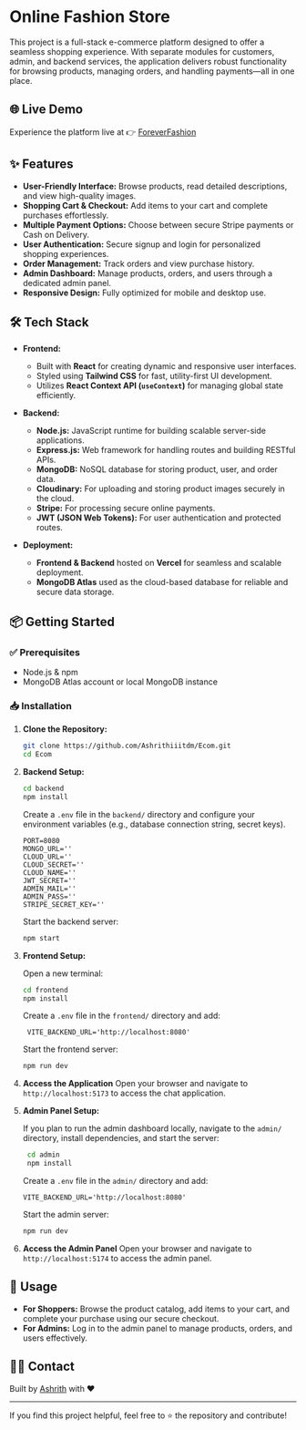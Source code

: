 # Online Fashion Store

This project is a full-stack e-commerce platform designed to offer a seamless shopping experience. With separate modules for customers, admin, and backend services, the application delivers robust functionality for browsing products, managing orders, and handling payments—all in one place.

## 🌐 Live Demo

Experience the platform live at 👉 [ForeverFashion](https://foreverfrontendfashion.vercel.app)

## ✨ Features

- **User-Friendly Interface:** Browse products, read detailed descriptions, and view high-quality images.
- **Shopping Cart & Checkout:** Add items to your cart and complete purchases effortlessly.
- **Multiple Payment Options:** Choose between secure Stripe payments or Cash on Delivery.
- **User Authentication:** Secure signup and login for personalized shopping experiences.
- **Order Management:** Track orders and view purchase history.
- **Admin Dashboard:** Manage products, orders, and users through a dedicated admin panel.
- **Responsive Design:** Fully optimized for mobile and desktop use.

## 🛠️ Tech Stack

- **Frontend:**
  - Built with **React** for creating dynamic and responsive user interfaces.
  - Styled using **Tailwind CSS** for fast, utility-first UI development.
  - Utilizes **React Context API (`useContext`)** for managing global state efficiently.


- **Backend:**
  - **Node.js:** JavaScript runtime for building scalable server-side applications.
  - **Express.js:** Web framework for handling routes and building RESTful APIs.
  - **MongoDB:** NoSQL database for storing product, user, and order data.
  - **Cloudinary:** For uploading and storing product images securely in the cloud.
  - **Stripe:** For processing secure online payments.
  - **JWT (JSON Web Tokens):** For user authentication and protected routes.

- **Deployment:**
  - **Frontend & Backend** hosted on **Vercel** for seamless and scalable deployment.
  - **MongoDB Atlas** used as the cloud-based database for reliable and secure data storage.


## 📦 Getting Started

### ✅ Prerequisites

- Node.js & npm
- MongoDB Atlas account or local MongoDB instance

### 📥 Installation

1. **Clone the Repository:**

   ```bash
   git clone https://github.com/Ashrithiiitdm/Ecom.git
   cd Ecom
   ```

2. **Backend Setup:**

   ```bash
   cd backend
   npm install
   ```

   Create a `.env` file in the `backend/` directory and configure your environment variables (e.g., database connection string, secret keys).
   ```env
   PORT=8080
   MONGO_URL=''
   CLOUD_URL=''
   CLOUD_SECRET=''
   CLOUD_NAME=''
   JWT_SECRET=''
   ADMIN_MAIL=''
   ADMIN_PASS=''
   STRIPE_SECRET_KEY=''
   ```

   Start the backend server:

   ```bash
   npm start
   ```

3. **Frontend Setup:**

   Open a new terminal:

   ```bash
   cd frontend
   npm install
   ```

    Create a `.env` file in the `frontend/` directory and add:

   ```env
    VITE_BACKEND_URL='http://localhost:8080'
   ```

    Start the frontend server:
  
    ```bash
    npm run dev
    ```
4. **Access the Application**
   Open your browser and navigate to `http://localhost:5173` to access the chat application.


5. **Admin Panel Setup:**

   If you plan to run the admin dashboard locally, navigate to the `admin/` directory, install dependencies, and start the server:

   ```bash
    cd admin
    npm install
   ```

    Create a `.env` file in the `admin/` directory and add:
    
    ```env
    VITE_BACKEND_URL='http://localhost:8080'
    ```
    Start the admin server:
    ```bash
    npm run dev
    ```
6. **Access the Admin Panel**
   Open your browser and navigate to `http://localhost:5174` to access the admin panel.

## 🚀 Usage

- **For Shoppers:** Browse the product catalog, add items to your cart, and complete your purchase using our secure checkout.
- **For Admins:** Log in to the admin panel to manage products, orders, and users effectively.

## 🙋‍♂️ Contact

Built by [Ashrith](https://github.com/Ashrithiiitdm) with ❤️

---

If you find this project helpful, feel free to ⭐ the repository and contribute!

